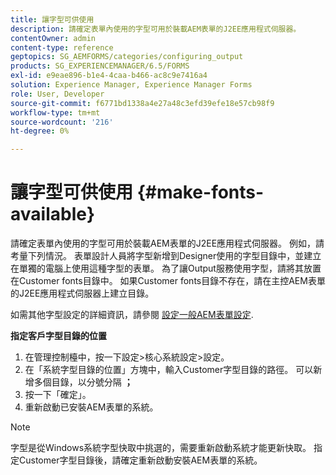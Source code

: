 ```yaml
---
title: 讓字型可供使用
description: 請確定表單內使用的字型可用於裝載AEM表單的J2EE應用程式伺服器。
contentOwner: admin
content-type: reference
geptopics: SG_AEMFORMS/categories/configuring_output
products: SG_EXPERIENCEMANAGER/6.5/FORMS
exl-id: e9eae896-b1e4-4caa-b466-ac8c9e7416a4
solution: Experience Manager, Experience Manager Forms
role: User, Developer
source-git-commit: f6771bd1338a4e27a48c3efd39efe18e57cb98f9
workflow-type: tm+mt
source-wordcount: '216'
ht-degree: 0%

---
```


# 讓字型可供使用 {#make-fonts-available}

請確定表單內使用的字型可用於裝載AEM表單的J2EE應用程式伺服器。 例如，請考量下列情況。 表單設計人員將字型新增到Designer使用的字型目錄中，並建立在單獨的電腦上使用這種字型的表單。 為了讓Output服務使用字型，請將其放置在Customer fonts目錄中。 如果Customer fonts目錄不存在，請在主控AEM表單的J2EE應用程式伺服器上建立目錄。

如需其他字型設定的詳細資訊，請參閱 [設定一般AEM表單設定](/help/forms/using/admin-help/configure-general-aem-forms-settings.md#configure-general-aem-forms-settings).

**指定客戶字型目錄的位置**

1. 在管理控制檯中，按一下設定>核心系統設定>設定。
1. 在「系統字型目錄的位置」方塊中，輸入Customer字型目錄的路徑。 可以新增多個目錄，以分號分隔 **；**
1. 按一下「確定」。
1. 重新啟動已安裝AEM表單的系統。

>[!NOTE]
>
>字型是從Windows系統字型快取中挑選的，需要重新啟動系統才能更新快取。 指定Customer字型目錄後，請確定重新啟動安裝AEM表單的系統。

